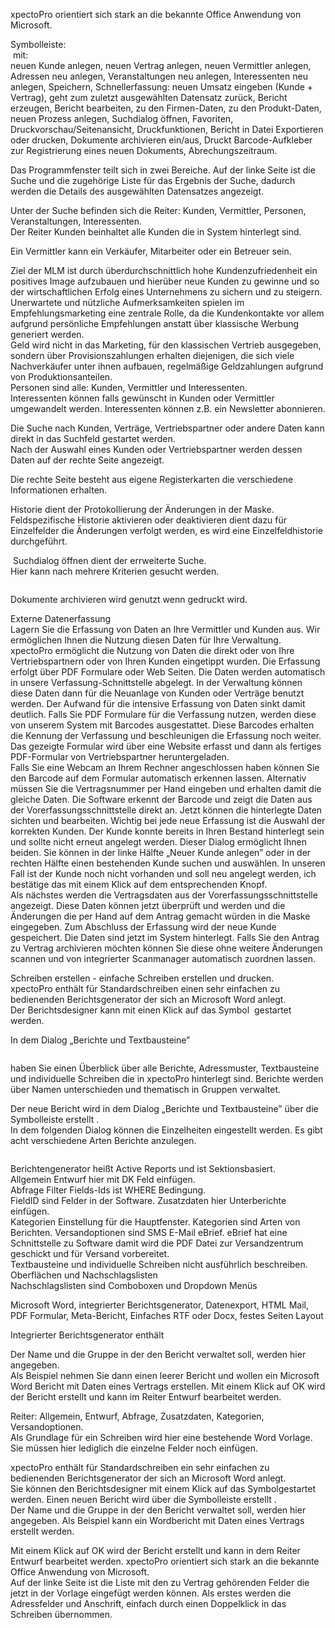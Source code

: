 <!DOCTYPE html>
<html>
<head>
<meta charset="utf-8">
<meta name="viewport" content="width=device-width, initial-scale=1.0">
<title>700_Einführung_Oberfläche.md</title>
<link rel="stylesheet" href="https://stackedit.io/res-min/themes/base.css" />
<script type="text/javascript" src="https://cdn.mathjax.org/mathjax/latest/MathJax.js?config=TeX-AMS_HTML"></script>
</head>
<body><div class="container"><p>xpectoPro orientiert sich stark an die bekannte Office Anwendung von Microsoft. </p>

<p>Symbolleiste:  <br>
<img src="http://xpecto.github.io/docs/img/img_1425898224803.png" alt="" title=""> mit: <br>
neuen Kunde anlegen, neuen Vertrag anlegen, neuen Vermittler anlegen, Adressen neu anlegen, Veranstaltungen neu anlegen, Interessenten neu anlegen, Speichern, Schnellerfassung: neuen Umsatz eingeben (Kunde + Vertrag), geht zum zuletzt ausgewählten Datensatz zurück, Bericht erzeugen, Bericht bearbeiten, zu den Firmen-Daten, zu den Produkt-Daten, neuen Prozess anlegen, Suchdialog öffnen, Favoriten, Druckvorschau/Seitenansicht, Druckfunktionen, Bericht in Datei Exportieren oder drucken, Dokumente archivieren ein/aus, Druckt Barcode-Aufkleber zur Registrierung eines neuen Dokuments, Abrechungszeitraum.</p>

<p>Das Programmfenster teilt sich in zwei Bereiche. Auf der linke Seite ist die Suche und die zugehörige Liste für das Ergebnis der Suche, dadurch werden die Details des ausgewählten Datensatzes angezeigt. </p>

<p>Unter der Suche befinden sich die Reiter: Kunden, Vermittler, Personen, Veranstaltungen, Interessenten. <br>
Der Reiter Kunden beinhaltet alle Kunden die in System hinterlegt sind.</p>

<p>Ein Vermittler kann ein Verkäufer, Mitarbeiter oder ein Betreuer sein.</p>

<p>Ziel der MLM ist durch überdurchschnittlich hohe Kundenzufriedenheit ein positives Image aufzubauen und hierüber neue Kunden zu gewinne und so der wirtschaftlichen Erfolg eines Unternehmens zu sichern und zu steigern. Unerwartete und nützliche Aufmerksamkeiten spielen im Empfehlungsmarketing eine zentrale Rolle, da die Kundenkontakte vor allem aufgrund persönliche Empfehlungen anstatt über klassische Werbung generiert werden. <br>
Geld wird nicht in das Marketing, für den klassischen Vertrieb ausgegeben, sondern über Provisionszahlungen erhalten diejenigen, die sich viele Nachverkäufer unter ihnen aufbauen, regelmäßige Geldzahlungen aufgrund von Produktionsanteilen. <br>
Personen sind alle: Kunden, Vermittler und Interessenten. <br>
Interessenten können falls gewünscht in Kunden oder Vermittler umgewandelt werden. Interessenten können z.B. ein Newsletter abonnieren.</p>

<p>Die Suche nach Kunden, Verträge, Vertriebspartner oder andere Daten kann direkt in das Suchfeld gestartet werden. <img src="http://xpecto.github.io/docs/img/img_1425898635719.png" alt="" title=""> <br>
Nach der Auswahl eines Kunden oder Vertriebspartner werden dessen Daten auf der rechte Seite angezeigt.</p>

<p>Die rechte Seite besteht aus eigene Registerkarten die verschiedene Informationen erhalten.</p>

<p><img src="http://xpecto.github.io/docs/img/img_1425902226633.png" alt="" title=""> <br>
Historie dient der Protokollierung der Änderungen in der Maske. <br>
Feldspezifische Historie aktivieren oder deaktivieren dient dazu für Einzelfelder die Änderungen verfolgt werden, es wird eine Einzelfeldhistorie durchgeführt.</p>

<p><img src="http://xpecto.github.io/docs/img/img_1425904888810.png" alt="" title=""> Suchdialog öffnen dient der errweiterte Suche. <br>
Hier kann nach mehrere Kriterien gesucht werden.</p>

<p><img src="http://xpecto.github.io/docs/img/img_1425898083616.png" alt="" title=""></p>

<p>Dokumente archivieren wird genutzt wenn gedruckt wird. </p>

<p>Externe Datenerfassung <br>
Lagern Sie die Erfassung von Daten an Ihre Vermittler und Kunden aus. Wir ermöglichen Ihnen die Nutzung diesen Daten für Ihre Verwaltung.  <br>
xpectoPro ermöglicht die Nutzung von Daten die direkt oder von Ihre Vertriebspartnern oder von Ihren Kunden eingetippt wurden. Die Erfassung erfolgt über PDF Formulare oder Web Seiten. Die Daten werden automatisch in unsere Verfassung-Schnittstelle abgelegt. In der Verwaltung können diese Daten dann für die Neuanlage von Kunden oder Verträge benutzt werden. Der Aufwand für die intensive Erfassung von Daten sinkt damit deutlich. Falls Sie PDF Formulare für die Verfassung nutzen, werden diese von unserem System mit Barcodes ausgestattet. Diese Barcodes erhalten die Kennung der Verfassung und beschleunigen die Erfassung noch weiter. Das gezeigte Formular wird über eine Website erfasst und dann als fertiges PDF-Formular von Vertriebspartner heruntergeladen.  <br>
Falls Sie eine Webcam an Ihrem Rechner angeschlossen haben können Sie den Barcode auf dem Formular automatisch erkennen lassen. Alternativ müssen Sie die Vertragsnummer per Hand eingeben und erhalten damit die gleiche Daten. Die Software erkennt der Barcode und zeigt die Daten aus der Vorerfassungsschnittstelle direkt an. Jetzt können die hinterlegte Daten sichten und bearbeiten. Wichtig bei jede neue Erfassung ist die Auswahl der korrekten Kunden. Der Kunde konnte bereits in Ihren Bestand hinterlegt sein und sollte nicht erneut angelegt werden. Dieser Dialog ermöglicht Ihnen beiden. Sie können in der linke Hälfte „Neuer Kunde anlegen” oder in der rechten Hälfte einen bestehenden Kunde suchen und auswählen. In unseren Fall ist der Kunde noch nicht vorhanden und soll neu angelegt werden, ich bestätige das mit einem Klick auf dem entsprechenden Knopf. <br>
Als nächstes werden die Vertragsdaten aus der Vorerfassungsschnittstelle angezeigt. Diese Daten können jetzt überprüft und werden und die Änderungen die per Hand auf dem Antrag gemacht würden in die Maske eingegeben. Zum Abschluss der Erfassung wird der neue Kunde gespeichert. Die Daten sind jetzt im System hinterlegt. Falls Sie den Antrag zu Vertrag archivieren möchten können Sie diese ohne weitere Änderungen scannen und von integrierter Scanmanager automatisch zuordnen lassen.</p>

<p>Schreiben erstellen - einfache Schreiben erstellen und drucken. <br>
xpectoPro enthält für Standardschreiben einen sehr einfachen zu bedienenden Berichtsgenerator der sich an Microsoft Word anlegt. <br>
Der Berichtsdesigner kann mit einen Klick auf das Symbol <img src="http://xpecto.github.io/docs/img/img_1427209316556.png" alt="" title=""> gestartet werden.</p>

<p>In dem Dialog „Berichte und Textbausteine” </p>

<p><img src="http://xpecto.github.io/docs/img/img_1427209507608.png" alt="" title=""></p>

<p>haben Sie einen Überblick über alle Berichte, Adressmuster, Textbausteine und individuelle Schreiben die in xpectoPro hinterlegt sind. Berichte werden über Namen unterschieden und thematisch in Gruppen verwaltet.</p>

<p>Der neue Bericht wird in dem Dialog „Berichte und Textbausteine” über die Symbolleiste erstellt <img src="http://xpecto.github.io/docs/img/img_1427209711358.png" alt="" title="">. <br>
In dem folgenden Dialog können die Einzelheiten eingestellt werden.  Es gibt acht verschiedene Arten Berichte anzulegen. </p>

<p><img src="http://xpecto.github.io/docs/img/img_1427210573010.png" alt="" title=""></p>

<p>Berichtengenerator heißt Active Reports und ist Sektionsbasiert. <br>
Allgemein Entwurf hier mit DK Feld einfügen. <br>
Abfrage Filter Fields-Ids ist WHERE Bedingung. <br>
FieldID sind Felder in der Software. Zusatzdaten hier Unterberichte einfügen.  <br>
Kategorien Einstellung für die Hauptfenster. Kategorien sind Arten von Berichten. Versandoptionen sind SMS E-Mail eBrief. eBrief hat eine Schnittstelle zu Software damit wird die PDF Datei zur Versandzentrum geschickt und für Versand vorbereitet.  <br>
Textbausteine und individuelle Schreiben nicht ausführlich beschreiben. <br>
Oberflächen und Nachschlagslisten <br>
Nachschlagslisten sind Comboboxen und Dropdown Menüs</p>

<p>Microsoft Word, integrierter Berichtsgenerator, Datenexport, HTML Mail, PDF Formular, Meta-Bericht, Einfaches RTF oder Docx, festes Seiten Layout</p>

<p>Integrierter Berichtsgenerator enthält</p>

<p>Der Name und die Gruppe in der den Bericht verwaltet soll, werden hier angegeben. <br>
Als Beispiel nehmen Sie dann einen leerer Bericht und wollen ein Microsoft Word Bericht mit Daten eines Vertrags erstellen. Mit einem Klick auf OK wird der Bericht erstellt und kann im Reiter Entwurf bearbeitet werden.</p>

<p>Reiter: Allgemein, Entwurf, Abfrage, Zusatzdaten, Kategorien, Versandoptionen. <br>
Als Grundlage für ein Schreiben wird hier eine bestehende Word Vorlage.  <br>
Sie müssen hier lediglich die einzelne Felder noch einfügen. </p>

<p>xpectoPro enthält für Standardschreiben ein sehr einfachen zu bedienenden Berichtsgenerator der sich an Microsoft Word anlegt. <br>
Sie können den Berichtsdesigner mit einem Klick auf das Symbol<img src="http://xpecto.github.io/docs/img/img_1427209316556.png" alt="" title="">gestartet werden. Einen neuen Bericht wird über die Symbolleiste erstellt <img src="http://xpecto.github.io/docs/img/img_1427209711358.png" alt="" title="">.  <br>
Der Name und die Gruppe in der den Bericht verwaltet soll, werden hier angegeben. Als Beispiel kann ein Wordbericht mit Daten eines Vertrags erstellt werden. <br>
<img src="http://xpecto.github.io/docs/img/img_1427210573010.png" alt="" title=""></p>

<p>Mit einem Klick auf OK wird der Bericht erstellt und kann in dem Reiter Entwurf bearbeitet werden. xpectoPro orientiert sich stark an die bekannte Office Anwendung von Microsoft.  <br>
<img src="http://xpecto.github.io/docs/img/img_1428396021738.png" alt="" title=""> <br>
Auf der linke Seite ist die Liste mit den zu Vertrag gehörenden Felder die jetzt in der Vorlage eingefügt werden können. Als erstes werden die Adressfelder und Anschrift, einfach durch einen Doppelklick in das Schreiben übernommen.</p></div></body>
</html>